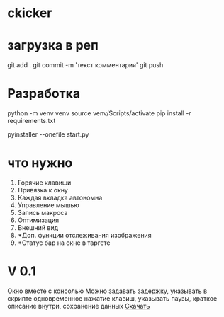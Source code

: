 # ckicker
# загрузка в реп
git add .
git commit -m 'текст комментария'
git push

# Разработка
python -m venv venv
source venv/Scripts/activate
pip install -r requirements.txt 

pyinstaller --onefile start.py


# что нужно
1. Горячие клавиши
2. Привязка к окну
3. Каждая вкладка автономна
4. Управление мышью
5. Запись макроса
6. Оптимизация
7. Внешний вид
8. *Доп. функции отслеживания изображения
9. *Статус бар на окне в таргете

# V 0.1
Окно вместе с консолью
Можно задавать задержку, указывать в скрипте одновременное нажатие клавиш, указывать паузы, краткое описание внутри, сохранение данных [Скачать](https://github.com/greyhayre/ckicker/releases/download/version/perfect_clicer.exe)